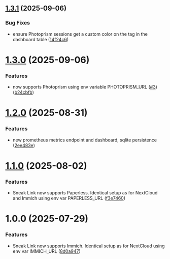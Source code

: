 ## [1.3.1](https://github.com/felixandersen/sneak-link/compare/v1.3.0...v1.3.1) (2025-09-06)


### Bug Fixes

* ensure Photoprism sessions get a custom color on the tag in the dashboard table ([14f24c6](https://github.com/felixandersen/sneak-link/commit/14f24c6df8ec5a3f4524c0e92b6a3762ad972252))

# [1.3.0](https://github.com/felixandersen/sneak-link/compare/v1.2.0...v1.3.0) (2025-09-06)


### Features

* now supports Photoprism using env variable PHOTOPRISM_URL ([#3](https://github.com/felixandersen/sneak-link/issues/3)) ([b24cbfb](https://github.com/felixandersen/sneak-link/commit/b24cbfbbfc9440f2e7f5692960780fe6aa439e09))

# [1.2.0](https://github.com/felixandersen/sneak-link/compare/v1.1.0...v1.2.0) (2025-08-31)


### Features

* new prometheus metrics endpoint and dashboard, sqlite persistence ([2ee483e](https://github.com/felixandersen/sneak-link/commit/2ee483ebc78fa303cbf2ce9e783ada03a46c3577))

# [1.1.0](https://github.com/felixandersen/sneak-link/compare/v1.0.0...v1.1.0) (2025-08-02)


### Features

* Sneak Link now supports Paperless. Identical setup as for NextCloud and Immich using env var PAPERLESS_URL ([f3e7460](https://github.com/felixandersen/sneak-link/commit/f3e74608ff2f3d6e25fda2b8b7fcbaecf42e5b7e))

# 1.0.0 (2025-07-29)


### Features

* Sneak Link now supports Immich. Identical setup as for NextCloud using env var IMMICH_URL ([8d0a947](https://github.com/felixandersen/sneak-link/commit/8d0a947759bbd3f9b38f8e69ac7c2d4289c11d75))
